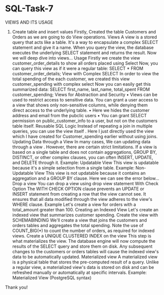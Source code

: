 # SQL-Task-7
VIEWS AND ITS USAGE
1.	Create table and insert values
Firstly, Created the table Customers and Orders as we are going to do View operations.
Views
A view is a stored query that acts like a table. It's a way to encapsulate a complex SELECT statement and give it a name. When you query the view, the database executes the underlying SELECT statement and returns the result.
Now we will deep dive into views…
Usage
Firstly we create the view customer_order_details to show all orders placed using Select
Now, you can query this view as if it were a regular table:
SELECT * FROM customer_order_details;
View with Complex SELECT
In order to view the total spending of the each customer, we created this view customer_spending with complex select
Now you can easily get this summarized data:
SELECT first_name, last_name, total_spent FROM customer_spending;
Views for Abstraction and Security
•	Views can be used to restrict access to sensitive data. You can grant a user access to a view that shows only non-sensitive columns, while denying them direct access to the underlying table.
•	Here we hides the customer address and email from the pubclic users
•	You can grant SELECT permission on public_customer_info to a user, but not on the customers table itself.
Reusable SQL Logic
Instead of repeating a join in multiple queries, you can use the view itself .
Here I just directly used the view which I have created for Customer_spending earlier without using joins.
Updating Data through a View
In many cases, We can updating data through a view . However, there are certain strict limitations.
If a view is based on a single table and does not contain aggregations, GROUP BY, DISTINCT, or other complex clauses, you can often INSERT, UPDATE, and DELETE through it.
Example: Updatable View
This view is updatable because it's a simple selection from a single table.
Example: Non-Updatable View
This view is not updatable because it contains an aggregation and a GROUP BY clause.
Here we can see the error below…
Drop a view
You can drop a view using drop view statement
With Check Option
The WITH CHECK OPTION clause prevents an UPDATE or INSERT statement from creating a row that the view cannot see. It ensures that all data modified through the view adheres to the view's WHERE clause.
Example
Let's create a view for orders with a total_amount greater than 100.
Creating an Indexed View
Let's create an indexed view that summarizes customer spending.
Create the view with SCHEMABINDING
We'll create a view that joins the customers and orders tables and aggregates the total spending. Note the use of COUNT_BIG(*) to count the number of orders, as required for indexed views.
Create a UNIQUE CLUSTERED INDEX on the view
This step is what materializes the view. The database engine will now compute the results of the SELECT query and store them on disk. Any subsequent changes to the customers or orders tables will cause the indexed view's data to be automatically updated.
Materialized view
A materialized view is a physical table that stores the pre-computed result of a query. Unlike a regular view, a materialized view's data is stored on disk and can be refreshed manually or automatically at specific intervals.
Example: Materialized View (PostgreSQL syntax)


Thank you!
